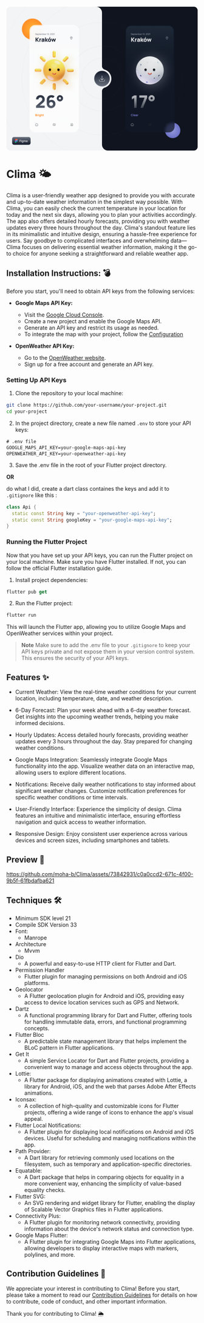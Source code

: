 [![cover](assets/images/Cover.png)](https://www.figma.com/community/file/1023658389987124693/mikoaj-niznik-3d-weather-icons)
# Clima 🌤️
Clima is a user-friendly weather app designed to provide you with accurate and up-to-date weather information in the simplest way possible. With Clima, you can easily check the current temperature in your location for today and the next six days, allowing you to plan your activities accordingly. The app also offers detailed hourly forecasts, providing you with weather updates every three hours throughout the day. Clima's standout feature lies in its minimalistic and intuitive design, ensuring a hassle-free experience for users. Say goodbye to complicated interfaces and overwhelming data—Clima focuses on delivering essential weather information, making it the go-to choice for anyone seeking a straightforward and reliable weather app.

## Installation Instructions: 💣
Before you start, you'll need to obtain API keys from the following services:

- **Google Maps API Key:**
    - Visit the [Google Cloud Console](https://console.cloud.google.com/).
    - Create a new project and enable the Google Maps API.
    - Generate an API key and restrict its usage as needed.
    - To integrate the map with your project, follow the [Configuration](https://pub.dev/packages/google_maps_flutterw)

- **OpenWeather API Key:**
    - Go to the [OpenWeather website](https://openweathermap.org/).
    - Sign up for a free account and generate an API key.

### Setting Up API Keys
1. Clone the repository to your local machine:
```bash
git clone https://github.com/your-username/your-project.git
cd your-project
```
2. In the project directory, create a new file named `.env` to store your API keys:
```
# .env file
GOOGLE_MAPS_API_KEY=your-google-maps-api-key
OPENWEATHER_API_KEY=your-openweather-api-key
```
3. Save the .env file in the root of your Flutter project directory.

**OR**

do what I did, create a dart class containes the keys and add it to `.gitignore` like this :
```dart
class Api {
  static const String key = "your-openweather-api-key";
  static const String googleKey = "your-google-maps-api-key";
}
```

### Running the Flutter Project
Now that you have set up your API keys, you can run the Flutter project on your local machine. Make sure you have Flutter installed. If not, you can follow the official Flutter installation guide.
1. Install project dependencies:
```dart
flutter pub get
```

2. Run the Flutter project:
```dart
flutter run
```
This will launch the Flutter app, allowing you to utilize Google Maps and OpenWeather services within your project.

> **Note**
> Make sure to add the .env file to your `.gitignore` to keep your API keys private and not expose them in your version control system. This ensures the security of your API keys.

## Features ✨
- Current Weather: View the real-time weather conditions for your current location, including temperature, date, and weather description.

- 6-Day Forecast: Plan your week ahead with a 6-day weather forecast. Get insights into the upcoming weather trends, helping you make informed decisions.

- Hourly Updates: Access detailed hourly forecasts, providing weather updates every 3 hours throughout the day. Stay prepared for changing weather conditions.

- Google Maps Integration: Seamlessly integrate Google Maps functionality into the app. Visualize weather data on an interactive map, allowing users to explore different locations.

- Notifications: Receive daily weather notifications to stay informed about significant weather changes. Customize notification preferences for specific weather conditions or time intervals.

- User-Friendly Interface: Experience the simplicity of design. Clima features an intuitive and minimalistic interface, ensuring effortless navigation and quick access to weather information.

- Responsive Design: Enjoy consistent user experience across various devices and screen sizes, including smartphones and tablets.

## Preview 📱

https://github.com/moha-b/Clima/assets/73842931/c0a0ccd2-671c-4f00-9b5f-61fbdafba621



## Techniques 🛠️
- Minimum SDK level 21
- Compile SDK Version 33
- Font:
    - Manrope
- Architecture
    - Mvvm
- Dio 
    - A powerful and easy-to-use HTTP client for Flutter and Dart.
- Permission Handler 
    - Flutter plugin for managing permissions on both Android and iOS platforms.
- Geolocator 
    - A Flutter geolocation plugin for Android and iOS, providing easy access to device location services such as GPS and Network.
- Dartz 
    - A functional programming library for Dart and Flutter, offering tools for handling immutable data, errors, and functional programming concepts.
- Flutter Bloc 
    - A predictable state management library that helps implement the BLoC pattern in Flutter applications.
- Get It 
    - A simple Service Locator for Dart and Flutter projects, providing a convenient way to manage and access objects throughout the app.
- Lottie:
    - A Flutter package for displaying animations created with Lottie, a library for Android, iOS, and the web that parses Adobe After Effects animations.
- Iconsax:
    - A collection of high-quality and customizable icons for Flutter projects, offering a wide range of icons to enhance the app's visual appeal.
- Flutter Local Notifications:
    - A Flutter plugin for displaying local notifications on Android and iOS devices. Useful for scheduling and managing notifications within the app.
- Path Provider:
    - A Dart library for retrieving commonly used locations on the filesystem, such as temporary and application-specific directories.
- Equatable:
    - A Dart package that helps in comparing objects for equality in a more convenient way, enhancing the simplicity of value-based equality checks.
- Flutter SVG:
    - An SVG rendering and widget library for Flutter, enabling the display of Scalable Vector Graphics files in Flutter applications.
- Connectivity Plus:
    - A Flutter plugin for monitoring network connectivity, providing information about the device's network status and connection type.
- Google Maps Flutter:
    - A Flutter plugin for integrating Google Maps into Flutter applications, allowing developers to display interactive maps with markers, polylines, and more.


## Contribution Guidelines 🚀
We appreciate your interest in contributing to Clima! Before you start, please take a moment to read our [Contribution Guidelines](.github/CONTRIBUTING.md) for details on how to contribute, code of conduct, and other important information.

Thank you for contributing to Clima! 🌦️
